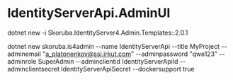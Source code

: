 # IdentityServerApi.AdminUI
dotnet new -i Skoruba.IdentityServer4.Admin.Templates::2.0.1

dotnet new skoruba.is4admin --name IdentityServerApi --title MyProject --adminemail "a_platonenkov@ssj.irkut.com" --adminpassword "qwe123" --adminrole SuperAdmin --adminclientid IdentityServerApiId --adminclientsecret IdentityServerApiSecret --dockersupport true
